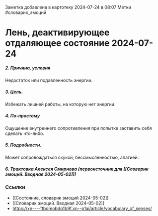 Заметка добавлена в картотеку 2024-07-24 в 08:07
Метки #словарик_эмоций 

#  Лень, деактивирующее отдаляющее состояние 2024-07-24

##### 2. Причина, условия
Недостаток или подавленность энергии.
##### 3. Цель.
Избежать лишней работы, на которую нет энергии.
##### 4. По-простому
Ощущение внутреннего сопротивления при попытке заставить себя сделать что-либо.
##### 5. Подробности.
Может сопровождаться скукой, бессмысленностью, апатией.
##### 6. Трактовка Алексея Смирнова (первоисточник для [[Словарик эмоций. Вводная 2024-05-02]])



### Ссылки
- [[Состояние, словарик эмоций 2024-05-02]]
- [[Словарик эмоций. Вводная 2024-05-02]]
- https://xn----ftbomobdq1b9f.xn--p1ai/article/vocabulary_of_senses/





